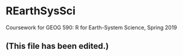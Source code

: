 # REarthSysSci
Coursework for GEOG 590: R for Earth-System Science, Spring 2019
## (This file has been edited.)
